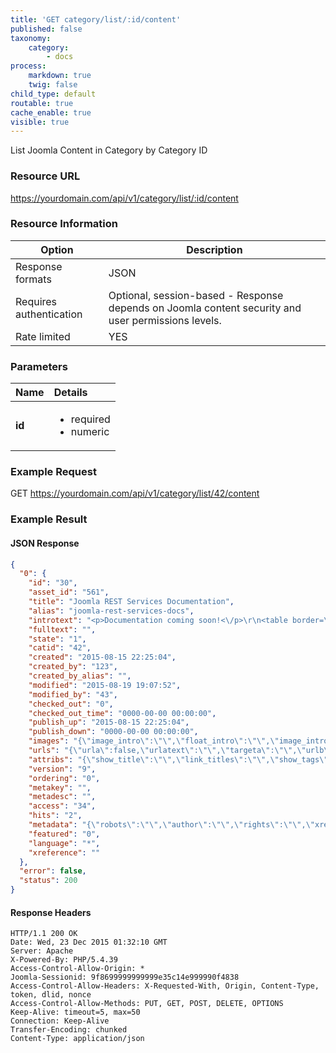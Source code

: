 ```yaml
---
title: 'GET category/list/:id/content'
published: false
taxonomy:
    category:
        - docs
process:
    markdown: true
    twig: false
child_type: default
routable: true
cache_enable: true
visible: true
---
```


List Joomla Content in Category by Category ID

### Resource URL
https://yourdomain.com/api/v1/category/list/:id/content

### Resource Information

| Option | Description |
| ------ | ----------- |
| Response formats   | JSON |
| Requires authentication | Optional, session-based - Response depends on Joomla content security and user permissions levels. |
| Rate limited    | YES |

### Parameters

|  Name  |  Details  |  
|  :-----          |  :-----          |
|  **id** | <ul><li>required</li><li>numeric</li></ul> |



### Example Request

GET
https://yourdomain.com/api/v1/category/list/42/content

### Example Result

#### JSON Response

```json
{
  "0": {
    "id": "30",
    "asset_id": "561",
    "title": "Joomla REST Services Documentation",
    "alias": "joomla-rest-services-docs",
    "introtext": "<p>Documentation coming soon!<\/p>\r\n<table border=\"0\">\r\n<tbody>\r\n<tr>\r\n<td>Sample Content A<\/td>\r\n<td>Sample Content B<\/td>\r\n<td>Sample Content C<\/td>\r\n<td>Sample Content D<\/td>\r\n<\/tr>\r\n<tr>\r\n<td>row 1<\/td>\r\n<td>&nbsp;<\/td>\r\n<td>&nbsp;<\/td>\r\n<td>&nbsp;<\/td>\r\n<\/tr>\r\n<tr>\r\n<td>row 2<\/td>\r\n<td>&nbsp;<\/td>\r\n<td>&nbsp;<\/td>\r\n<td>&nbsp;<\/td>\r\n<\/tr>\r\n<tr>\r\n<td>row 3<\/td>\r\n<td>&nbsp;<\/td>\r\n<td>&nbsp;<\/td>\r\n<td>&nbsp;<\/td>\r\n<\/tr>\r\n<\/tbody>\r\n<\/table>",
    "fulltext": "",
    "state": "1",
    "catid": "42",
    "created": "2015-08-15 22:25:04",
    "created_by": "123",
    "created_by_alias": "",
    "modified": "2015-08-19 19:07:52",
    "modified_by": "43",
    "checked_out": "0",
    "checked_out_time": "0000-00-00 00:00:00",
    "publish_up": "2015-08-15 22:25:04",
    "publish_down": "0000-00-00 00:00:00",
    "images": "{\"image_intro\":\"\",\"float_intro\":\"\",\"image_intro_alt\":\"\",\"image_intro_caption\":\"\",\"image_fulltext\":\"\",\"float_fulltext\":\"\",\"image_fulltext_alt\":\"\",\"image_fulltext_caption\":\"\"}",
    "urls": "{\"urla\":false,\"urlatext\":\"\",\"targeta\":\"\",\"urlb\":false,\"urlbtext\":\"\",\"targetb\":\"\",\"urlc\":false,\"urlctext\":\"\",\"targetc\":\"\"}",
    "attribs": "{\"show_title\":\"\",\"link_titles\":\"\",\"show_tags\":\"\",\"show_intro\":\"\",\"info_block_position\":\"\",\"show_category\":\"\",\"link_category\":\"\",\"show_parent_category\":\"\",\"link_parent_category\":\"\",\"show_author\":\"\",\"link_author\":\"\",\"show_create_date\":\"\",\"show_modify_date\":\"\",\"show_publish_date\":\"\",\"show_item_navigation\":\"\",\"show_icons\":\"\",\"show_print_icon\":\"\",\"show_email_icon\":\"\",\"show_vote\":\"\",\"show_hits\":\"\",\"show_noauth\":\"\",\"urls_position\":\"\",\"alternative_readmore\":\"\",\"article_layout\":\"\",\"show_publishing_options\":\"\",\"show_article_options\":\"\",\"show_urls_images_backend\":\"\",\"show_urls_images_frontend\":\"\"}",
    "version": "9",
    "ordering": "0",
    "metakey": "",
    "metadesc": "",
    "access": "34",
    "hits": "2",
    "metadata": "{\"robots\":\"\",\"author\":\"\",\"rights\":\"\",\"xreference\":\"\"}",
    "featured": "0",
    "language": "*",
    "xreference": ""
  },
  "error": false,
  "status": 200
}
```
#### Response Headers
```
HTTP/1.1 200 OK
Date: Wed, 23 Dec 2015 01:32:10 GMT
Server: Apache
X-Powered-By: PHP/5.4.39
Access-Control-Allow-Origin: *
Joomla-Sessionid: 9f8699999999999e35c14e999990f4838
Access-Control-Allow-Headers: X-Requested-With, Origin, Content-Type, token, dlid, nonce
Access-Control-Allow-Methods: PUT, GET, POST, DELETE, OPTIONS
Keep-Alive: timeout=5, max=50
Connection: Keep-Alive
Transfer-Encoding: chunked
Content-Type: application/json
```